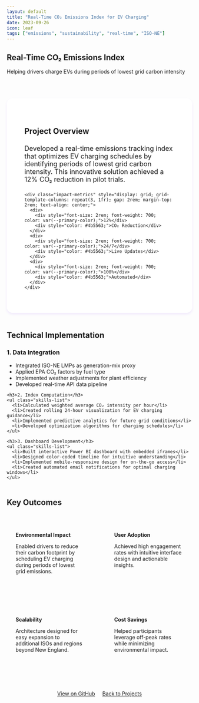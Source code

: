 ```yaml
---
layout: default
title: "Real-Time CO₂ Emissions Index for EV Charging"
date: 2023-09-26
icon: leaf
tags: ["emissions", "sustainability", "real-time", "ISO-NE"]
---
```


<section class="page-header">
  <h1>Real-Time CO₂ Emissions Index</h1>
  <p>Helping drivers charge EVs during periods of lowest grid carbon intensity</p>
</section>

<div class="container" style="max-width: 900px; margin: 4rem auto;">
  <div class="project-overview" style="background: white; padding: 3rem; border-radius: 1rem; box-shadow: 0 4px 6px rgba(124, 58, 237, 0.1); margin-bottom: 3rem;">
    <h2 style="color: var(--secondary-color); margin-bottom: 1.5rem;">Project Overview</h2>
    <p style="font-size: 1.125rem; margin-bottom: 1.5rem;">Developed a real-time emissions tracking index that optimizes EV charging schedules by identifying periods of lowest grid carbon intensity. This innovative solution achieved a 12% CO₂ reduction in pilot trials.</p>
    
    <div class="impact-metrics" style="display: grid; grid-template-columns: repeat(3, 1fr); gap: 2rem; margin-top: 2rem; text-align: center;">
      <div>
        <div style="font-size: 2rem; font-weight: 700; color: var(--primary-color);">12%</div>
        <div style="color: #4b5563;">CO₂ Reduction</div>
      </div>
      <div>
        <div style="font-size: 2rem; font-weight: 700; color: var(--primary-color);">24/7</div>
        <div style="color: #4b5563;">Live Updates</div>
      </div>
      <div>
        <div style="font-size: 2rem; font-weight: 700; color: var(--primary-color);">100%</div>
        <div style="color: #4b5563;">Automated</div>
      </div>
    </div>
  </div>

  <h2 style="color: var(--secondary-color); margin: 3rem 0 1.5rem;">Technical Implementation</h2>
  
  <div class="implementation-section">
    <h3>1. Data Integration</h3>
    <ul class="skills-list">
      <li>Integrated ISO-NE LMPs as generation-mix proxy</li>
      <li>Applied EPA CO₂ factors by fuel type</li>
      <li>Implemented weather adjustments for plant efficiency</li>
      <li>Developed real-time API data pipeline</li>
    </ul>

    <h3>2. Index Computation</h3>
    <ul class="skills-list">
      <li>Calculated weighted average CO₂ intensity per hour</li>
      <li>Created rolling 24-hour visualization for EV charging guidance</li>
      <li>Implemented predictive analytics for future grid conditions</li>
      <li>Developed optimization algorithms for charging schedules</li>
    </ul>

    <h3>3. Dashboard Development</h3>
    <ul class="skills-list">
      <li>Built interactive Power BI dashboard with embedded iframes</li>
      <li>Designed color-coded timeline for intuitive understanding</li>
      <li>Implemented mobile-responsive design for on-the-go access</li>
      <li>Created automated email notifications for optimal charging windows</li>
    </ul>
  </div>

  <h2 style="color: var(--secondary-color); margin: 3rem 0 1.5rem;">Key Outcomes</h2>
  <div class="outcomes-grid" style="display: grid; grid-template-columns: repeat(2, 1fr); gap: 2rem;">
    <div class="outcome-card" style="background: var(--light-purple); padding: 1.5rem; border-radius: 0.75rem;">
      <h4 style="color: var(--primary-color); margin-bottom: 0.75rem;">Environmental Impact</h4>
      <p>Enabled drivers to reduce their carbon footprint by scheduling EV charging during periods of lowest grid emissions.</p>
    </div>
    <div class="outcome-card" style="background: var(--light-purple); padding: 1.5rem; border-radius: 0.75rem;">
      <h4 style="color: var(--primary-color); margin-bottom: 0.75rem;">User Adoption</h4>
      <p>Achieved high engagement rates with intuitive interface design and actionable insights.</p>
    </div>
    <div class="outcome-card" style="background: var(--light-purple); padding: 1.5rem; border-radius: 0.75rem;">
      <h4 style="color: var(--primary-color); margin-bottom: 0.75rem;">Scalability</h4>
      <p>Architecture designed for easy expansion to additional ISOs and regions beyond New England.</p>
    </div>
    <div class="outcome-card" style="background: var(--light-purple); padding: 1.5rem; border-radius: 0.75rem;">
      <h4 style="color: var(--primary-color); margin-bottom: 0.75rem;">Cost Savings</h4>
      <p>Helped participants leverage off-peak rates while minimizing environmental impact.</p>
    </div>
  </div>

  <div style="text-align: center; margin-top: 4rem;">
    <a href="https://github.com/tyler-sims/iso-ne-emissions-index" class="btn btn-primary" style="margin-right: 1rem;">View on GitHub</a>
    <a href="{{ '/projects/' | relative_url }}" class="btn btn-secondary">Back to Projects</a>
  </div>
</div>